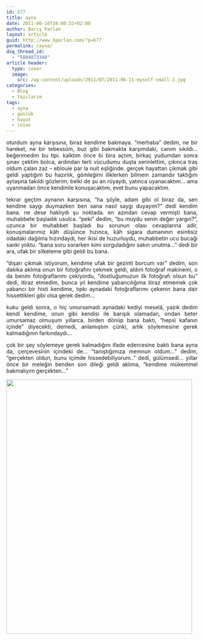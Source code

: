 ```yaml
---
id: 677
title: ayna
date: 2011-06-16T16:00:51+02:00
author: Barış Parlan
layout: article
guid: http://www.bparlan.com/?p=677
permalink: /ayna/
dsq_thread_id:
  - "5884073340"
article header:
  type: cover
  image:
    src: /wp-content/uploads/2011/07/2011-06-11-myself-small-2.jpg
categories:
  - Blog
  - Yazılarım
tags:
  - ayna
  - günlük
  - hayat
  - insan
---
```


<p style="text-align: justify;">
  oturdum ayna karşısına, biraz kendime bakmaya. &#8220;merhaba&#8221; dedim, ne bir hareket, ne bir tebessüm, buz gibi bakmakta karşımdaki, canım sıkıldı&#8230; beğenmedim bu tipi. kalktım önce bi bira açtım, birkaç yudumdan sonra şınav çektim bolca, ardından terli vücudumu duşta serinlettim, çıkınca traş oldum çalan zaz &#8211; eblouie par la nuit eşliğinde. gerçek hayattan çıkmak gibi geldi yaptığım bu hazırlık, gömleğimi iliklerken bilmem zamandır taktığım aytaşına takıldı gözlerim, belki de şu an rüyaydı, yatınca uyanacaktım&#8230; ama uyanmadan önce kendimle konuşacaktım, evet bunu yapacaktım.
</p>

<p style="text-align: justify;">
  tekrar geçtim aynanın karşısına, &#8220;ha şöyle, adam gibi ol biraz da, sen kendine saygı duymazken ben sana nasıl saygı duyayım?&#8221; dedi kendim bana. ne dese haklıydı şu noktada. en azından cevap vermişti bana, muhabbete başladık usulca. &#8220;peki&#8221; dedim, &#8220;bu muydu senin değer yargın?&#8221;, uzunca bir muhabbet başladı bu sorunun olası cevaplarına adir, konuşmalarımız kâh düşünce hızınca, kâh sigara dumanının esintisiz odadaki dağılma hızındaydı, her ikisi de huzurluydu, muhabbetin ucu bucağı sanki yoktu. &#8220;bana soru sorarken kimi sorguladığını sakın unutma&#8230;&#8221; dedi bir ara, ufak bir silkeleme gibi geldi bu bana.
</p>

<p style="text-align: justify;">
  &#8220;dışarı çıkmak istiyorum, kendime ufak bir gezinti borcum var&#8221; dedim, son dakika aklıma onun bir fotoğrafını çekmek geldi, aldım fotoğraf makinemi, o da benim fotoğraflarımı çekiyordu, &#8220;dostluğumuzun ilk fotoğrafı olsun bu&#8221; dedi, itiraz etmedim, bunca yıl kendime yabancılığıma itiraz etmemek çok yabancı bir histi kendime, tıpkı aynadaki fotoğraflarımı çekenin bana dair hissettikleri gibi olsa gerek dedim&#8230;
</p>

<p style="text-align: justify;">
  kuku geldi sonra, o hiç umursamadı aynadaki kediyi meselâ, yazık dedim kendi kendime, onun gibi kendisi ile barışık olamadan, ondan beter umursamaz olmuşum yıllarca. birden dönüp bana baktı, &#8220;hepsi kafanın içinde&#8221; diyecekti, demedi, anlamıştım çünki, artık söylemesine gerek kalmadığının farkındaydı&#8230;
</p>

<p style="text-align: justify;">
  çok bir şey söylemeye gerek kalmadığını ifade edercesine baktı bana ayna da, çerçevesinin içindeki de&#8230; &#8220;tanıştığımıza memnun oldum&#8230;&#8221; dedim, &#8220;gerçekten oldun, bunu içimde hissedebiliyorum..&#8221; dedi, gülümsedi&#8230; yıllar önce bir meleğin benden son dileği geldi aklıma, &#8220;kendime mükemmel bakmalıyım gerçekten&#8230;&#8221;
</p>

<p style="text-align: justify;">
  <a href="https://i1.wp.com/www.bparlan.com/wp-content/uploads/2011/07/2011-06-11-myself-small-2.jpg"><img class="aligncenter size-full wp-image-678" title="MySelf" src="https://i1.wp.com/www.bparlan.com/wp-content/uploads/2011/07/2011-06-11-myself-small-2.jpg?resize=489%2C669" alt="" width="489" height="669" srcset="https://i1.wp.com/www.bparlan.com/wp-content/uploads/2011/07/2011-06-11-myself-small-2.jpg?w=489 489w, https://i1.wp.com/www.bparlan.com/wp-content/uploads/2011/07/2011-06-11-myself-small-2.jpg?resize=219%2C300 219w" sizes="(max-width: 489px) 100vw, 489px" data-recalc-dims="1" /></a>
</p>
